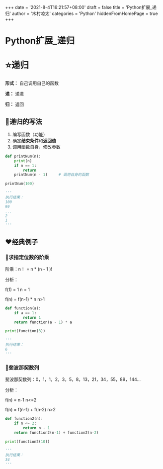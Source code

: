 +++
date = '2021-8-4T16:21:57+08:00'
draft = false
title = 'Python扩展_递归'
author = '木村凉太'
categories = 'Python'
hiddenFromHomePage = true 
+++

# Python扩展_递归

# ⭐递归

**形式：** 自己调用自己的函数

**递：** 递进

**归：** 返回

## 🚩递归的写法

1. 编写函数（功能）
2. 确定**结束条件**和**返回值**
3. 调用函数自身，修改参数

```python
def printNum(n):
    print(n)
    if n == 1:
        return
    printNum(n - 1)     # 调用自身的函数

printNum(100)

'''
执行结果：
100
99
...
2
1
'''
```

## ❤经典例子

### 🧡求指定位数的阶乘

阶乘：n！ = n * (n - 1 )!

分析：

f(1) = 1    			n = 1

f(n) = f(n-1) * n    		n>1

```python
def function(a):
    if a == 1:
        return 1
    return function(a - 1) * a

print(function(3))

'''
执行结果：
6
'''
```

### 💛斐波那契数列

斐波那契数列：0，1，1，2，3，5，8，13，21，34，55，89，144...

分析：

f(n) = n-1   				n<=2

f(n) = f(n-1) + f(n-2) 		n>2

```python
def function2(n):
    if n <= 2:
        return n - 1
    return function2(n-1) + function2(n-2)

print(function2(10))

'''
执行结果：
34
'''